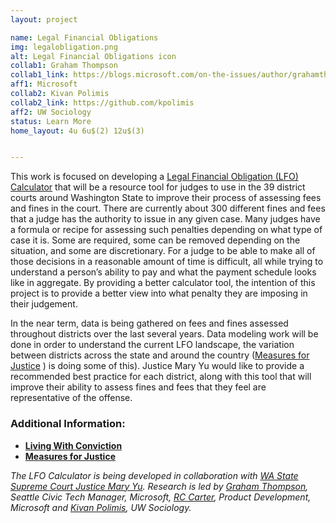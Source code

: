 ```yaml
---
layout: project

name: Legal Financial Obligations
img: legalobligation.png
alt: Legal Financial Obligations icon
collab1: Graham Thompson
collab1_link: https://blogs.microsoft.com/on-the-issues/author/grahamthompson/#sm.0000fdrwqfwb5dbvxn71n89fvgy8f
aff1: Microsoft
collab2: Kivan Polimis
collab2_link: https://github.com/kpolimis
aff2: UW Sociology
status: Learn More
home_layout: 4u 6u$(2) 12u$(3)


---
```


This work is focused on developing a [Legal Financial Obligation (LFO) Calculator](https://blogs.microsoft.com/on-the-issues/2018/06/07/online-calculator-to-help-tackle-disparities-in-the-criminal-justice-system-in-washington-state/) that will be a resource tool for judges to use in the 39 district courts around Washington State to improve their process of assessing fees and fines in the court. There are currently about 300 different fines and fees that a judge has the authority to issue in any given case. Many judges have a formula or recipe for assessing such penalties depending on what type of case it is. Some are required, some can be removed depending on the situation, and some are discretionary. For a judge to be able to make all of those decisions in a reasonable amount of time is difficult, all while trying to understand a person’s ability to pay and what the payment schedule looks like in aggregate. By providing a better calculator tool, the intention of this project is to provide a better view into what penalty they are imposing in their judgement.

In the near term, data is being gathered on fees and fines assessed throughout districts over the last several years. Data modeling work will be done in order to understand the current LFO landscape, the variation between districts across the state and around the country ([Measures for Justice](https://measuresforjustice.org/) ) is doing some of this). Justice Mary Yu would like to provide a recommended best practice for each district, along with this tool that will improve their ability to assess fines and fees that they feel are representative of the offense. 



### Additional Information:

* **[Living With Conviction](https://www.livingwithconviction.org/)**
* **[Measures for Justice](https://measuresforjustice.org/)**

_The LFO Calculator is being developed in collaboration with [WA State Supreme Court Justice Mary Yu](http://justicemaryyu.com/).  Research is led by [Graham Thompson](https://blogs.microsoft.com/on-the-issues/author/grahamthompson/#sm.0000fdrwqfwb5dbvxn71n89fvgy8f), Seattle Civic Tech Manager, Microsoft, [RC Carter](https://www.linkedin.com/in/therealrc), Product Development, Microsoft and [Kivan Polimis](https://github.com/kpolimis), UW Sociology._